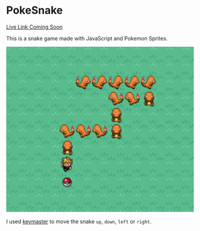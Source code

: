 # PokeSnake
[Live Link Coming Soon](#)

This is a snake game made with JavaScript and Pokemon Sprites.

![screenshot](assets/screenshot.png)

I used [keymaster](https://github.com/madrobby/keymaster) to move the snake `up`, `down`, `left` or `right`.
